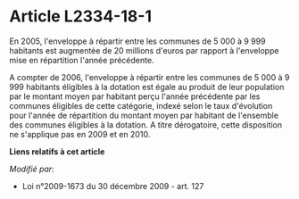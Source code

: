 # Article L2334-18-1

En 2005, l'enveloppe à répartir entre les communes de 5 000 à 9 999 habitants est augmentée de 20 millions d'euros par
rapport à l'enveloppe mise en répartition l'année précédente.

A compter de 2006, l'enveloppe à répartir entre les communes de 5 000 à 9 999 habitants éligibles à la dotation est égale au
produit de leur population par le montant moyen par habitant perçu l'année précédente par les communes éligibles de cette
catégorie, indexé selon le taux d'évolution pour l'année de répartition du montant moyen par habitant de l'ensemble des
communes éligibles à la dotation. A titre dérogatoire, cette disposition ne s'applique pas en 2009 et en 2010.

**Liens relatifs à cet article**

_Modifié par_:

  - Loi n°2009-1673 du 30 décembre 2009 - art. 127

